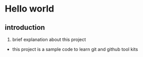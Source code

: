 # Hello world

## introduction

1. brief explanation about this project
  - this project is a sample code to learn git and github tool kits
